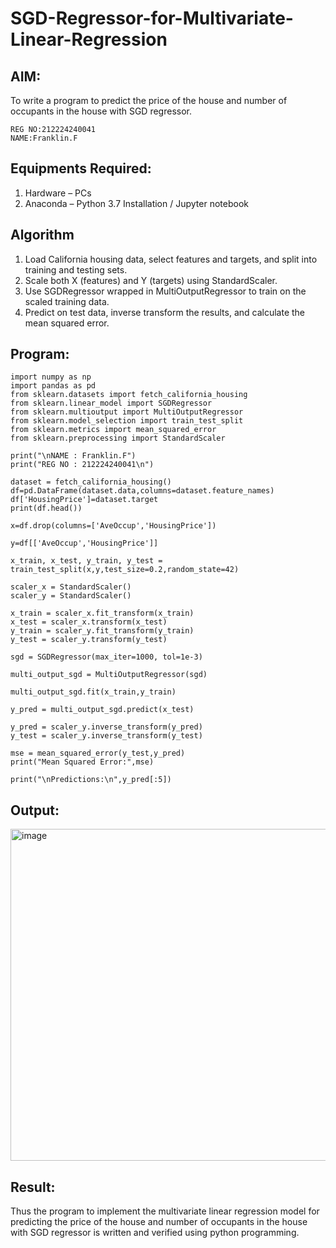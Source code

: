 # SGD-Regressor-for-Multivariate-Linear-Regression

## AIM:
To write a program to predict the price of the house and number of occupants in the house with SGD regressor.
```
REG NO:212224240041
NAME:Franklin.F
```

## Equipments Required:
1. Hardware – PCs
2. Anaconda – Python 3.7 Installation / Jupyter notebook

## Algorithm
1. Load California housing data, select features and targets, and split into training and testing sets.
2. Scale both X (features) and Y (targets) using StandardScaler.
3. Use SGDRegressor wrapped in MultiOutputRegressor to train on the scaled training data.
4. Predict on test data, inverse transform the results, and calculate the mean squared error.

## Program:
```
import numpy as np
import pandas as pd
from sklearn.datasets import fetch_california_housing
from sklearn.linear_model import SGDRegressor
from sklearn.multioutput import MultiOutputRegressor
from sklearn.model_selection import train_test_split
from sklearn.metrics import mean_squared_error
from sklearn.preprocessing import StandardScaler

print("\nNAME : Franklin.F")
print("REG NO : 212224240041\n")

dataset = fetch_california_housing()
df=pd.DataFrame(dataset.data,columns=dataset.feature_names)
df['HousingPrice']=dataset.target
print(df.head())

x=df.drop(columns=['AveOccup','HousingPrice'])

y=df[['AveOccup','HousingPrice']]

x_train, x_test, y_train, y_test = train_test_split(x,y,test_size=0.2,random_state=42)

scaler_x = StandardScaler()
scaler_y = StandardScaler()

x_train = scaler_x.fit_transform(x_train)
x_test = scaler_x.transform(x_test)
y_train = scaler_y.fit_transform(y_train)
y_test = scaler_y.transform(y_test)

sgd = SGDRegressor(max_iter=1000, tol=1e-3)

multi_output_sgd = MultiOutputRegressor(sgd)

multi_output_sgd.fit(x_train,y_train)

y_pred = multi_output_sgd.predict(x_test)

y_pred = scaler_y.inverse_transform(y_pred)
y_test = scaler_y.inverse_transform(y_test)

mse = mean_squared_error(y_test,y_pred)
print("Mean Squared Error:",mse)

print("\nPredictions:\n",y_pred[:5])
```

## Output:
<img width="1032" height="531" alt="image" src="https://github.com/user-attachments/assets/8126f287-f802-425c-8031-49fcceaa3d35" />





## Result:
Thus the program to implement the multivariate linear regression model for predicting the price of the house and number of occupants in the house with SGD regressor is written and verified using python programming.
